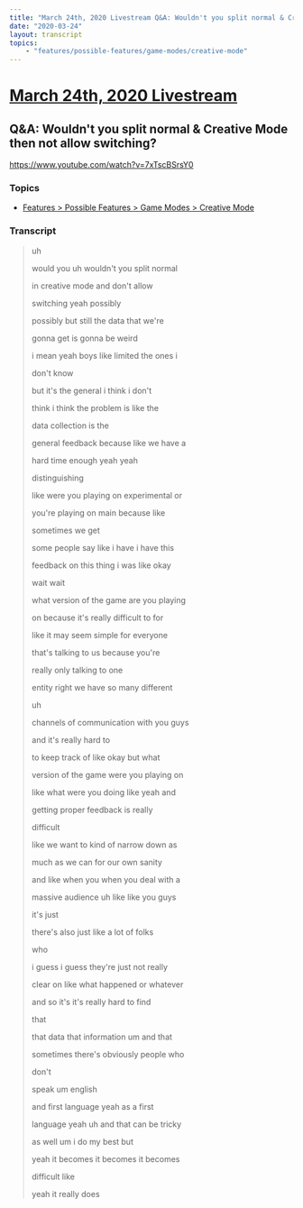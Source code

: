 ```yaml
---
title: "March 24th, 2020 Livestream Q&A: Wouldn't you split normal & Creative Mode then not allow switching?"
date: "2020-03-24"
layout: transcript
topics:
    - "features/possible-features/game-modes/creative-mode"
---
```

# [March 24th, 2020 Livestream](../2020-03-24.md)
## Q&A: Wouldn't you split normal & Creative Mode then not allow switching?
https://www.youtube.com/watch?v=7xTscBSrsY0

### Topics
* [Features > Possible Features > Game Modes > Creative Mode](../topics/features/possible-features/game-modes/creative-mode.md)

### Transcript

> uh
>
> would you uh wouldn't you split normal
>
> in creative mode and don't allow
>
> switching yeah possibly
>
> possibly but still the data that we're
>
> gonna get is gonna be weird
>
> i mean yeah boys like limited the ones i
>
> don't know
>
> but it's the general i think i don't
>
> think i think the problem is like the
>
> data collection is the
>
> general feedback because like we have a
>
> hard time enough yeah yeah
>
> distinguishing
>
> like were you playing on experimental or
>
> you're playing on main because like
>
> sometimes we get
>
> some people say like i have i have this
>
> feedback on this thing i was like okay
>
> wait wait
>
> what version of the game are you playing
>
> on because it's really difficult to for
>
> like it may seem simple for everyone
>
> that's talking to us because you're
>
> really only talking to one
>
> entity right we have so many different
>
> uh
>
> channels of communication with you guys
>
> and it's really hard to
>
> to keep track of like okay but what
>
> version of the game were you playing on
>
> like what were you doing like yeah and
>
> getting proper feedback is really
>
> difficult
>
> like we want to kind of narrow down as
>
> much as we can for our own sanity
>
> and like when you when you deal with a
>
> massive audience uh like like you guys
>
> it's just
>
> there's also just like a lot of folks
>
> who
>
> i guess i guess they're just not really
>
> clear on like what happened or whatever
>
> and so it's it's really hard to find
>
> that
>
> that data that information um and that
>
> sometimes there's obviously people who
>
> don't
>
> speak um english
>
> and first language yeah as a first
>
> language yeah uh and that can be tricky
>
> as well um i do my best but
>
> yeah it becomes it becomes it becomes
>
> difficult like
>
> yeah it really does
